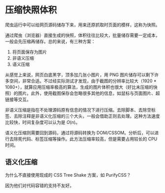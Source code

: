 # 压缩快照体积

爬虫运行中可以给网页源码储存下来，用来还原抓取时页面的模样，这称为快照。

通过爬虫（浏览器）直接生成的快照，体积往往比较大，批量储存需要一定成本，一般会先压缩再储存。总的来说，有三种方案：

1. 将页面保存为图片
2. 非语义压缩
3. 语义压缩

从感觉上来说，网页白底黑字，顶多加几张小图片，用 PNG 图片储存可以剩下许多空间，非常合适。不过经实际测试才发现，由于截图的分辨率比较大（1920 \* 1080+），就算应用压缩率极高的算法，生成的图片体积也很大（好比未压缩的快照）的图片。此外，使用截图保存会忽略很多其他的信息，如鼠标与页面图片、超链接等交互。

非语义压缩是指在不处理源码原有信息的情况下进行压缩。去除脚本、去除空标签、去除注释是非语义化压缩的三个大头，一般会借助正则去处理。这种方法速度比较快，时间复杂度可以认为是 $O(n)$。

语义化压缩则需要回到源码，通过将源码转换为 DOM/CSSOM。分析后，可以进行去除死代码、标签压缩等操作。此方法压缩率较高，但是需要占用较长的 CPU 时间。

## 语义化压缩

为什么不直接使用现成的 CSS Tree Shake 方案，如 PurifyCSS？

因为他们对代码容错的支持不友好。

